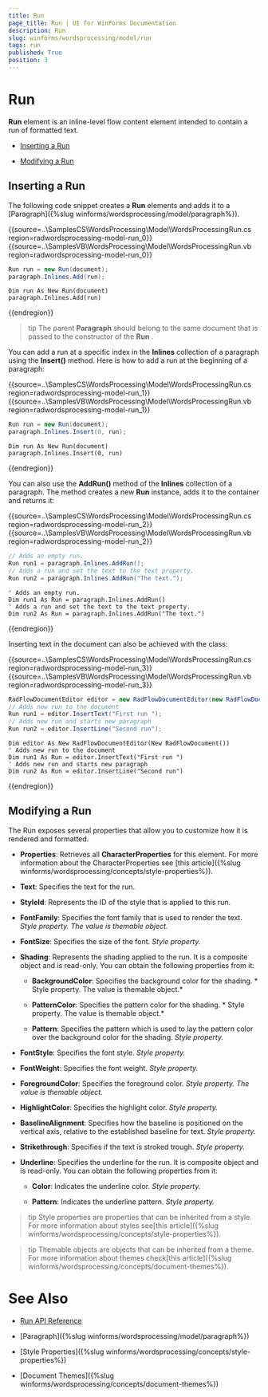 ```yaml
---
title: Run
page_title: Run | UI for WinForms Documentation
description: Run
slug: winforms/wordsprocessing/model/run
tags: run
published: True
position: 3
---
```


# Run

__Run__ element is an inline-level flow content element intended to contain a run of formatted text.

* [Inserting a Run](#inserting-a-run)

* [Modifying a Run](#modifying-a-run)

## Inserting a Run

The following code snippet creates a __Run__ elements and adds it to a [Paragraph]({%slug winforms/wordsprocessing/model/paragraph%}).

{{source=..\SamplesCS\WordsProcessing\Model\WordsProcessingRun.cs region=radwordsprocessing-model-run_0}} 
{{source=..\SamplesVB\WordsProcessing\Model\WordsProcessingRun.vb region=radwordsprocessing-model-run_0}} 

````C#
Run run = new Run(document);
paragraph.Inlines.Add(run);

````
````VB.NET
Dim run As New Run(document)
paragraph.Inlines.Add(run)

````

{{endregion}} 

>tip The parent __Paragraph__ should belong to the same document that is passed to the constructor of the __Run__ .
>

You can add a run at a specific index in the __Inlines__ collection of a paragraph using the __Insert()__ method. Here is how to add a run at the beginning of a paragraph:

{{source=..\SamplesCS\WordsProcessing\Model\WordsProcessingRun.cs region=radwordsprocessing-model-run_1}} 
{{source=..\SamplesVB\WordsProcessing\Model\WordsProcessingRun.vb region=radwordsprocessing-model-run_1}} 

````C#
Run run = new Run(document);
paragraph.Inlines.Insert(0, run);

````
````VB.NET
Dim run As New Run(document)
paragraph.Inlines.Insert(0, run)

````

{{endregion}} 

You can also use the __AddRun()__ method of the __Inlines__ collection of a paragraph. The method creates a new __Run__ instance, adds it to the container and returns it:

{{source=..\SamplesCS\WordsProcessing\Model\WordsProcessingRun.cs region=radwordsprocessing-model-run_2}} 
{{source=..\SamplesVB\WordsProcessing\Model\WordsProcessingRun.vb region=radwordsprocessing-model-run_2}} 

````C#
// Adds an empty run.
Run run1 = paragraph.Inlines.AddRun();
// Adds a run and set the text to the text property.
Run run2 = paragraph.Inlines.AddRun("The text.");

````
````VB.NET
' Adds an empty run.
Dim run1 As Run = paragraph.Inlines.AddRun()
' Adds a run and set the text to the text property.
Dim run2 As Run = paragraph.Inlines.AddRun("The text.")

````

{{endregion}}

Inserting text in the document can also be achieved with the [](6a2a5fb7-6df2-48a1-9d21-d8d25526695d) class:

{{source=..\SamplesCS\WordsProcessing\Model\WordsProcessingRun.cs region=radwordsprocessing-model-run_3}} 
{{source=..\SamplesVB\WordsProcessing\Model\WordsProcessingRun.vb region=radwordsprocessing-model-run_3}} 

````C#
RadFlowDocumentEditor editor = new RadFlowDocumentEditor(new RadFlowDocument());
// Adds new run to the document
Run run1 = editor.InsertText("First run ");
// Adds new run and starts new paragraph
Run run2 = editor.InsertLine("Second run");

````
````VB.NET
Dim editor As New RadFlowDocumentEditor(New RadFlowDocument())
' Adds new run to the document
Dim run1 As Run = editor.InsertText("First run ")
' Adds new run and starts new paragraph
Dim run2 As Run = editor.InsertLine("Second run")

````

{{endregion}}

## Modifying a Run

The Run exposes several properties that allow you to customize how it is rendered and formatted.


* __Properties__: Retrieves all __CharacterProperties__ for this element. For more information about the CharacterProperties see [this article]({%slug winforms/wordsprocessing/concepts/style-properties%}).
            

* __Text__: Specifies the text for the run.
            

* __StyleId__: Represents the ID of the style that is applied to this run.
            

* __FontFamily__: Specifies the font family that is used to render the text. *Style property. The value is themable object.*

* __FontSize__: Specifies the size of the font. *Style property.*

* __Shading__: Represents the shading applied to the run. It is a composite object and is read-only. You can obtain the following properties from it:

  * __BackgroundColor__: Specifies the background color for the shading. * Style property. The value is themable object.*

  * __PatternColor__: Specifies the pattern color for the shading. * Style property. The value is themable object.*

  * __Pattern__: Specifies the pattern which is used to lay the pattern color over the background color for the shading. *Style property.*

* __FontStyle__: Specifies the font style. *Style property.*

* __FontWeight__:  Specifies the font weight. *Style property.*

* __ForegroundColor__:  Specifies the foreground color. *Style property. The value is themable object.*

* __HighlightColor__: Specifies the highlight color. *Style property.*

* __BaselineAlignment__: Specifies how the baseline is positioned on the vertical axis, relative to the established baseline for text. *Style property.*

* __Strikethrough__: Specifies if the text is stroked trough. *Style property.*

* __Underline__: Specifies the underline for the run. It is composite object and is read-only. You can obtain the following properties from it:
            
  * __Color__: Indicates the underline color. *Style property.*

  * __Pattern__: Indicates the underline pattern. *Style property.*

>tip Style properties are properties that can be inherited from a style. For more information about styles see[this article]({%slug winforms/wordsprocessing/concepts/style-properties%}).
>


>tip Themable objects are objects that can be inherited from a theme. For more information about themes check[this article]({%slug winforms/wordsprocessing/concepts/document-themes%}).
>


# See Also

 * [Run API Reference](http://www.telerik.com/help/winforms/allmembers_t_telerik_windows_documents_flow_model_run.html)

 * [Paragraph]({%slug winforms/wordsprocessing/model/paragraph%})

 * [Style Properties]({%slug winforms/wordsprocessing/concepts/style-properties%})

 * [Document Themes]({%slug winforms/wordsprocessing/concepts/document-themes%})
